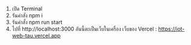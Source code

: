 1. เปิด Terminal
2. รันคำสัง npm i
3. รันคำสั่ง npm run start
4. ไปที่ http://localhost:3000 อันนี้ตะเป็นเว็บในเครื่อง
เว็บของ Vercel : https://iot-web-tau.vercel.app
